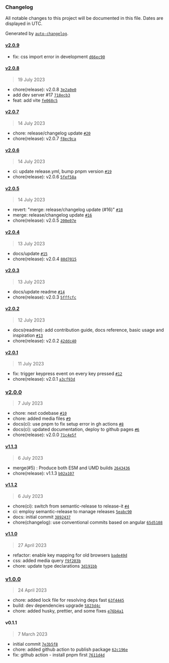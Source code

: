 ### Changelog

All notable changes to this project will be documented in this file. Dates are displayed in UTC.

Generated by [`auto-changelog`](https://github.com/CookPete/auto-changelog).

#### [v2.0.9](https://github.com/henryhale/xterminal/compare/v2.0.8...v2.0.9)

- fix: css import error in development [`d66ec90`](https://github.com/henryhale/xterminal/commit/d66ec9008d621207ee42bdd7d4839e8577348821)

#### [v2.0.8](https://github.com/henryhale/xterminal/compare/v2.0.7...v2.0.8)

> 19 July 2023

- chore(release): v2.0.8 [`3e2a0e0`](https://github.com/henryhale/xterminal/commit/3e2a0e053313ca23ebddfa4a77e06b9622b21900)
- add dev server #17 [`718ecb3`](https://github.com/henryhale/xterminal/commit/718ecb394ef67a645e7970ee1f8e4bb6311fb143)
- feat: add vite [`fe068c5`](https://github.com/henryhale/xterminal/commit/fe068c5f9daac12658b6225f82f0b0e562c9cd74)

#### [v2.0.7](https://github.com/henryhale/xterminal/compare/v2.0.6...v2.0.7)

> 14 July 2023

- chore: release/changelog update [`#20`](https://github.com/henryhale/xterminal/pull/20)
- chore(release): v2.0.7 [`f8ec9ca`](https://github.com/henryhale/xterminal/commit/f8ec9ca4bb47bbc2cf6051c7c2ee5a91fc7b554b)

#### [v2.0.6](https://github.com/henryhale/xterminal/compare/v2.0.5...v2.0.6)

> 14 July 2023

- ci: update release.yml, bump pnpm version [`#19`](https://github.com/henryhale/xterminal/pull/19)
- chore(release): v2.0.6 [`5fef58a`](https://github.com/henryhale/xterminal/commit/5fef58a8d349bab4570a4dd8cf400d905329215d)

#### [v2.0.5](https://github.com/henryhale/xterminal/compare/v2.0.4...v2.0.5)

> 14 July 2023

- revert: "merge: release/changelog update (#16)" [`#18`](https://github.com/henryhale/xterminal/pull/18)
- merge: release/changelog update [`#16`](https://github.com/henryhale/xterminal/pull/16)
- chore(release): v2.0.5 [`200e07e`](https://github.com/henryhale/xterminal/commit/200e07e41630f886ad8770c8b36a4e5d7b16d6fd)

#### [v2.0.4](https://github.com/henryhale/xterminal/compare/v2.0.3...v2.0.4)

> 13 July 2023

- docs/update [`#15`](https://github.com/henryhale/xterminal/pull/15)
- chore(release): v2.0.4 [`80d7015`](https://github.com/henryhale/xterminal/commit/80d7015427e1f3945275ecb3517d6896e9901b9f)

#### [v2.0.3](https://github.com/henryhale/xterminal/compare/v2.0.2...v2.0.3)

> 13 July 2023

- docs/update readme [`#14`](https://github.com/henryhale/xterminal/pull/14)
- chore(release): v2.0.3 [`5fffcfc`](https://github.com/henryhale/xterminal/commit/5fffcfca5880a60f05c74d567945ed315f882502)

#### [v2.0.2](https://github.com/henryhale/xterminal/compare/v2.0.1...v2.0.2)

> 12 July 2023

- docs(readme): add contribution guide, docs reference, basic usage and inspiration [`#13`](https://github.com/henryhale/xterminal/pull/13)
- chore(release): v2.0.2 [`42ddc40`](https://github.com/henryhale/xterminal/commit/42ddc40897185d80e325fb9ed82cd640eda88d2b)

#### [v2.0.1](https://github.com/henryhale/xterminal/compare/v2.0.0...v2.0.1)

> 11 July 2023

- fix: trigger keypress event on every key pressed [`#12`](https://github.com/henryhale/xterminal/pull/12)
- chore(release): v2.0.1 [`a3cf93d`](https://github.com/henryhale/xterminal/commit/a3cf93d3474c5b97933872fab32e9d38790cc323)

### [v2.0.0](https://github.com/henryhale/xterminal/compare/v1.1.3...v2.0.0)

> 7 July 2023

- chore: next codebase  [`#10`](https://github.com/henryhale/xterminal/pull/10)
- chore: added media files [`#9`](https://github.com/henryhale/xterminal/pull/9)
- docs(ci): use pnpm to fix setup error in gh actions [`#8`](https://github.com/henryhale/xterminal/pull/8)
- docs(ci): updated documentation, deploy to github pages [`#6`](https://github.com/henryhale/xterminal/pull/6)
- chore(release): v2.0.0 [`71c4e5f`](https://github.com/henryhale/xterminal/commit/71c4e5fcd4b7a2e123a53992d1528759f32357f1)

#### [v1.1.3](https://github.com/henryhale/xterminal/compare/v1.1.2...v1.1.3)

> 6 July 2023

- merge(#5) : Produce both ESM and UMD builds [`2643436`](https://github.com/henryhale/xterminal/commit/2643436115a35fc01682f303fd08d705ceb89141)
- chore(release): v1.1.3 [`b02a107`](https://github.com/henryhale/xterminal/commit/b02a107363d0416ef77db6683a75a01f0ecffdb4)

#### [v1.1.2](https://github.com/henryhale/xterminal/compare/v1.1.0...v1.1.2)

> 6 July 2023

- chore(ci): switch from semantic-release to release-it [`#4`](https://github.com/henryhale/xterminal/pull/4)
- ci: employ semantic-release to manage releases [`5eabc90`](https://github.com/henryhale/xterminal/commit/5eabc90d523d3d5c7da3a17777d7807de656cc38)
- docs: initial commit [`3892437`](https://github.com/henryhale/xterminal/commit/3892437eccee70e1b1e29c4fddd50a93aa17ae5c)
- chore(changelog): use conventional commits based on angular [`65d5108`](https://github.com/henryhale/xterminal/commit/65d51083ab7d77c3af2c058cc948e6f82e726a0d)

#### [v1.1.0](https://github.com/henryhale/xterminal/compare/v1.0.0...v1.1.0)

> 27 April 2023

- refactor: enable key mapping for old browsers [`bade49d`](https://github.com/henryhale/xterminal/commit/bade49d0a524ca8815b71f594af16198c811e16a)
- css: added media query [`f9f203b`](https://github.com/henryhale/xterminal/commit/f9f203b2921ef5bc4011c586a565f87a5049631c)
- chore: update type declarations [`3d191bb`](https://github.com/henryhale/xterminal/commit/3d191bbd3353ba4d77dffec9041f6ae18e482c61)

### [v1.0.0](https://github.com/henryhale/xterminal/compare/v0.1.1...v1.0.0)

> 24 April 2023

- chore: added lock file for resolving deps fast [`63f4445`](https://github.com/henryhale/xterminal/commit/63f44455c471268fb9f1eeac18c443ddb9d85531)
- build: dev dependencies upgrade [`5823d4c`](https://github.com/henryhale/xterminal/commit/5823d4cefb0147b35b457f0a744303d267d8703b)
- chore: added husky, prettier, and some fixes [`e76b4a1`](https://github.com/henryhale/xterminal/commit/e76b4a17f4e1a0e340bad649358cb7692bc8fc85)

#### v0.1.1

> 7 March 2023

- initial commit [`7e3b5f8`](https://github.com/henryhale/xterminal/commit/7e3b5f8cd30809a106c6b3acf24b594652bb0a16)
- chore: added github action to publish package [`62c196e`](https://github.com/henryhale/xterminal/commit/62c196efc3bdb7369d207b9bee6b7ca9fab4095a)
- fix: github action - install pnpm first [`7611d4d`](https://github.com/henryhale/xterminal/commit/7611d4de02f3fdc70f2cb2443ea3dd64ae6382c3)
